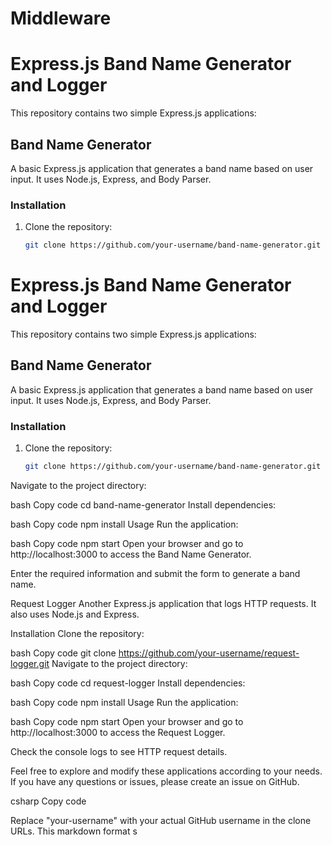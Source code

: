 # Middleware
# Express.js Band Name Generator and Logger

This repository contains two simple Express.js applications:

## Band Name Generator

A basic Express.js application that generates a band name based on user input. It uses Node.js, Express, and Body Parser.

### Installation

1. Clone the repository:

   ```bash
   git clone https://github.com/your-username/band-name-generator.git
# Express.js Band Name Generator and Logger

This repository contains two simple Express.js applications:

## Band Name Generator

A basic Express.js application that generates a band name based on user input. It uses Node.js, Express, and Body Parser.

### Installation

1. Clone the repository:

   ```bash
   git clone https://github.com/your-username/band-name-generator.git
Navigate to the project directory:

bash
Copy code
cd band-name-generator
Install dependencies:

bash
Copy code
npm install
Usage
Run the application:

bash
Copy code
npm start
Open your browser and go to http://localhost:3000 to access the Band Name Generator.

Enter the required information and submit the form to generate a band name.

Request Logger
Another Express.js application that logs HTTP requests. It also uses Node.js and Express.

Installation
Clone the repository:

bash
Copy code
git clone https://github.com/your-username/request-logger.git
Navigate to the project directory:

bash
Copy code
cd request-logger
Install dependencies:

bash
Copy code
npm install
Usage
Run the application:

bash
Copy code
npm start
Open your browser and go to http://localhost:3000 to access the Request Logger.

Check the console logs to see HTTP request details.

Feel free to explore and modify these applications according to your needs. If you have any questions or issues, please create an issue on GitHub.

csharp
Copy code

Replace "your-username" with your actual GitHub username in the clone URLs. This markdown format s
